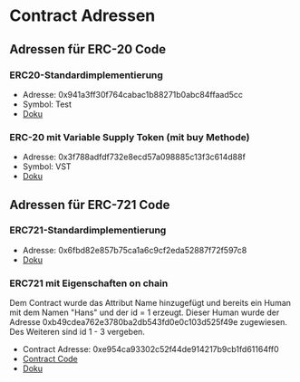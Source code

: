 # Contract Adressen

## Adressen für ERC-20 Code
### ERC20-Standardimplementierung
- Adresse: 0x941a3ff30f764cabac1b88271b0abc84ffaad5cc
- Symbol: Test
- [Doku](https://git.uni-konstanz.de/ja431gre/GenTokens/blob/master/documentation/erc20.md#deployment)

### ERC-20 mit Variable Supply Token (mit buy Methode)
- Adresse: 0x3f788adfdf732e8ecd57a098885c13f3c614d88f
- Symbol: VST
- [Doku](https://git.uni-konstanz.de/ja431gre/GenTokens/blob/master/documentation/erc20.md#zusatz-variable-supply-token-mit-buy-methode)

## Adressen für ERC-721 Code
### ERC721-Standardimplementierung
- Adresse: 0x6fbd82e857b75ca1a6c9cf2eda52887f72f597c8
- [Doku](https://git.uni-konstanz.de/ja431gre/GenTokens/blob/master/documentation/erc721.md#erc721-beispiel-implementierung)

### ERC721 mit Eigenschaften on chain
Dem Contract wurde das Attribut Name hinzugefügt und bereits ein Human mit dem Namen "Hans" und der id = 1 erzeugt. Dieser Human wurde der Adresse 0xb49cdea762e3780ba2db543fd0e0c103d525f49e zugewiesen. Des Weiteren sind id 1 - 3 vergeben.

- Contract Adresse: 0xe954ca93302c52f44de914217b9cb1fd61164ff0
- [Contract Code](https://git.uni-konstanz.de/ja431gre/GenTokens/blob/master/contracts/ERC721_erweiterbar/ERC721_erweiterbar_onchain.sol) 
- [Doku](https://git.uni-konstanz.de/ja431gre/GenTokens/blob/master/documentation/erc721.md#eigenschaftenverwaltung-on-chain)
